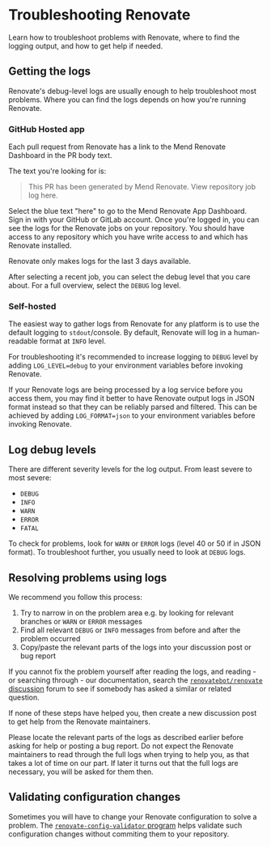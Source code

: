 # Troubleshooting Renovate

Learn how to troubleshoot problems with Renovate, where to find the logging output, and how to get help if needed.

## Getting the logs

Renovate's debug-level logs are usually enough to help troubleshoot most problems.
Where you can find the logs depends on how you're running Renovate.

### GitHub Hosted app

Each pull request from Renovate has a link to the Mend Renovate Dashboard in the PR body text.

The text you're looking for is:

> This PR has been generated by Mend Renovate. View repository job log here.

Select the blue text "here" to go to the Mend Renovate App Dashboard.
Sign in with your GitHub or GitLab account.
Once you're logged in, you can see the logs for the Renovate jobs on your repository.
You should have access to any repository which you have write access to and which has Renovate installed.

Renovate only makes logs for the last 3 days available.

After selecting a recent job, you can select the debug level that you care about.
For a full overview, select the `DEBUG` log level.

### Self-hosted

The easiest way to gather logs from Renovate for any platform is to use the default logging to `stdout`/console.
By default, Renovate will log in a human-readable format at `INFO` level.

For troubleshooting it's recommended to increase logging to `DEBUG` level by adding `LOG_LEVEL=debug` to your environment variables before invoking Renovate.

If your Renovate logs are being processed by a log service before you access them, you may find it better to have Renovate output logs in JSON format instead so that they can be reliably parsed and filtered.
This can be achieved by adding `LOG_FORMAT=json` to your environment variables before invoking Renovate.

## Log debug levels

There are different severity levels for the log output.
From least severe to most severe:

- `DEBUG`
- `INFO`
- `WARN`
- `ERROR`
- `FATAL`

To check for problems, look for `WARN` or `ERROR` logs (level 40 or 50 if in JSON format).
To troubleshoot further, you usually need to look at `DEBUG` logs.

## Resolving problems using logs

We recommend you follow this process:

1. Try to narrow in on the problem area e.g. by looking for relevant branches or `WARN` or `ERROR` messages
1. Find all relevant `DEBUG` or `INFO` messages from before and after the problem occurred
1. Copy/paste the relevant parts of the logs into your discussion post or bug report

If you cannot fix the problem yourself after reading the logs, and reading - or searching through - our documentation, search the [`renovatebot/renovate` discussion](https://github.com/renovatebot/renovate/discussions) forum to see if somebody has asked a similar or related question.

If none of these steps have helped you, then create a new discussion post to get help from the Renovate maintainers.

Please locate the relevant parts of the logs as described earlier before asking for help or posting a bug report.
Do not expect the Renovate maintainers to read through the full logs when trying to help you, as that takes a lot of time on our part.
If later it turns out that the full logs are necessary, you will be asked for them then.

## Validating configuration changes

Sometimes you will have to change your Renovate configuration to solve a problem.
The [`renovate-config-validator` program](config-validation.md) helps validate such configuration changes
without commiting them to your repository.
